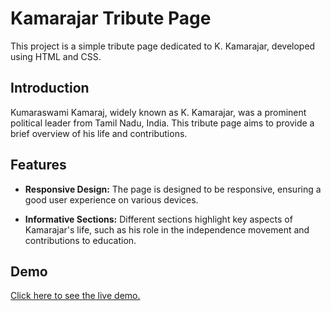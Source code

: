 # Kamarajar Tribute Page

This project is a simple tribute page dedicated to K. Kamarajar, developed using HTML and CSS.

## Introduction

Kumaraswami Kamaraj, widely known as K. Kamarajar, was a prominent political leader from Tamil Nadu, India. This tribute page aims to provide a brief overview of his life and contributions.

## Features

- **Responsive Design:** The page is designed to be responsive, ensuring a good user experience on various devices.

- **Informative Sections:** Different sections highlight key aspects of Kamarajar's life, such as his role in the independence movement and contributions to education.

## Demo
[Click here to see the live demo.](https://harithaguna.github.io/KamarajarTributePage/)
